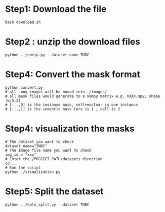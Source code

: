 # Step1: Download the file 
```
bash download.sh
```

# Step2 : unzip the download files
```
python ../unzip.py --dataset_name TNBC
```

# Step4: Convert the mask format
```
python convert.py
# all .png images will be moved into ./images/
# all mask files would generate to a numpy matrix e.g. XXXX.npy; shape (w,h,2)
# [...,0] is the instance mask, cell+nuclear is one instance
# [...,1] is the semantic mask Core is 1 ; cell is 2
```

# Step4: visualization the masks
```
# The dataset you want to check
dataset_name="TNBC" 
# The image file name you want to check
img_id = "xxx"
# Enter the /PROJECT_PATH/datasets direction
cd ..  
# Run the script 
python ./visualization.py

```

# Step5: Split the dataset
```
python ../data_split.py --dataset TNBC
```